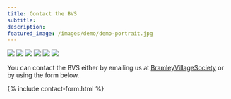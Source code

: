 ```yaml
---
title: Contact the BVS
subtitle: 
description: 
featured_image: /images/demo/demo-portrait.jpg
---
```


<div class="gallery" data-columns="8">
    <img src="{{site.url}}/images/des.png">
    <img src="{{site.url}}/images/margaret.png">
    <img src="{{site.url}}/images/richard.png">
    <img src="{{site.url}}/images/rosemarie.png">
    <img src="{{site.url}}/images/diane 2.png">
    <img src="{{site.url}}/images/steven.png">   
</div>     

You can contact the BVS either by emailing us at [BramleyVillageSociety](mailto:BramleyVillageSociety@gmail.com) or by using the form below.

{% include contact-form.html %}

